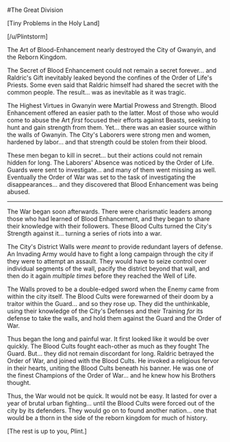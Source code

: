 #The Great Division

[Tiny Problems in the Holy Land]

[/u/Plintstorm]

The Art of Blood-Enhancement nearly destroyed the City of Gwanyin, and the Reborn Kingdom.

The Secret of Blood Enhancement could not remain a secret forever... and Raldric's Gift inevitably leaked beyond the confines of the Order of Life's Priests. Some even said that Raldric himself had shared the secret with the common people. The result... was as inevitable as it was tragic.

The Highest Virtues in Gwanyin were Martial Prowess and Strength. Blood Enhancement offered an easier path to the latter. Most of those who would come to abuse the Art *first* focused their efforts against Beasts, seeking to hunt and gain strength from them. Yet... there was an easier source within the walls of Gwanyin. The City's Laborers were strong men and women, hardened by labor... and that strength could be stolen from their blood.

These men began to kill in secret... but their actions could not remain hidden for long. The Laborers' Absence was noticed by the Order of Life. Guards were sent to investigate... and many of them went missing as well. Eventually the Order of War was set to the task of investigating the disappearances... and they discovered that Blood Enhancement was being abused.

---

The War began soon afterwards. There were charismatic leaders among those who had learned of Blood Enhancement, and they began to share their knowledge with their followers. These Blood Cults turned the City's Strength against it... turning a series of riots into a war.

The City's District Walls were *meant* to provide redundant layers of defense. An Invading Army would have to fight a long campaign through the city if they were to attempt an assault. They would have to seize control over individual segments of the wall, pacify the district beyond that wall, and then do it again *multiple times* before they reached the Well of Life.

The Walls proved to be a double-edged sword when the Enemy came from within the city itself. The Blood Cults were forewarned of their doom by a traitor within the Guard... and so they rose up. They did the unthinkable, using their knowledge of the City's Defenses and their Training *for* its defense to take the walls, and hold them against the Guard and the Order of War.

Thus began the long and painful war. It first looked like it would be over quickly. The Blood Cults fought each-other as much as they fought The Guard. But... they did not remain discordant for long. Raldric betrayed the Order of War, and joined with the Blood Cults. He invoked a religious fervor in their hearts, uniting the Blood Cults beneath his banner. He was one of the finest Champions of the Order of War... and he knew how his Brothers thought.

Thus, the War would not be quick. It would not be easy. It lasted for over a year of brutal urban fighting... until the Blood Cults were forced out of the city by its defenders. They would go on to found another nation... one that would be a thorn in the side of the reborn kingdom for much of history.

[The rest is up to you, Plint.]